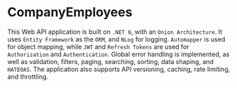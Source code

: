 # CompanyEmployees

This Web API application is built on `.NET 6`, with an `Onion Architecture`. It uses `Entity Framework` as the `ORM`, and `NLog` for logging. `Automapper` is used for object mapping, while `JWT` and `Refresh Tokens` are used for `Authorization` and `Authentication`. Global error handling is implemented, as well as validation, filters, paging, searching, sorting, data shaping, and `HATEOAS`. The application also supports API versioning, caching, rate limiting, and throttling.
